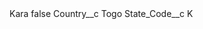 <?xml version="1.0" encoding="UTF-8"?>
<CustomMetadata xmlns="http://soap.sforce.com/2006/04/metadata" xmlns:xsi="http://www.w3.org/2001/XMLSchema-instance" xmlns:xsd="http://www.w3.org/2001/XMLSchema">
    <label>Kara</label>
    <protected>false</protected>
    <values>
        <field>Country__c</field>
        <value xsi:type="xsd:string">Togo</value>
    </values>
    <values>
        <field>State_Code__c</field>
        <value xsi:type="xsd:string">K</value>
    </values>
</CustomMetadata>
